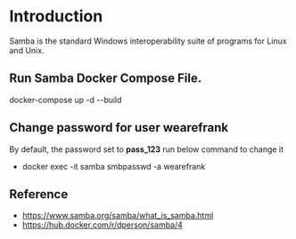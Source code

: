 # Introduction

Samba is the standard Windows interoperability suite of programs for Linux and Unix.

## Run Samba Docker Compose File.
docker-compose up -d --build

## Change password for user wearefrank 
By default, the password set to **pass_123** run below command to change it

- docker exec -it samba smbpasswd -a wearefrank 

## Reference

* https://www.samba.org/samba/what_is_samba.html
* https://hub.docker.com/r/dperson/samba/4

